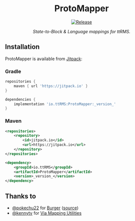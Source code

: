 <div align="center">

ProtoMapper
===

[![Release](https://jitpack.io/v/io.ttRMS/ProtoMapper.svg?style=flat-square)][Jitpack]

*State-to-Block & Language mappings for ttRMS.*

</div>

## Installation

ProtoMapper is available from [Jitpack]:

[Jitpack]: https://jitpack.io/#io.ttRMS/ProtoMapper/

### Gradle

```groovy
repositories {
    maven { url 'https://jitpack.io' }
}
```
```groovy
dependencies {
    implementation 'io.ttRMS:ProtoMapper:_version_'
}
```

### Maven

```xml
<repositories>
    <repository>
        <id>jitpack.io</id>
        <url>https://jitpack.io</url>
    </repository>
</repositories>
```
```xml
<dependency>
    <groupId>io.ttRMS</groupId>
    <artifactId>ProtoMapper</artifactId>
    <version>_version_</version>
</dependency>
```

## Thanks to

- [@pokechu22](https://github.com/pokechu22) for [Burger](https://pokechu22.github.io/Burger/) ([source](https://github.com/pokechu22/Burger/))
- [@kennytv](https://github.com/kennytv) for [Via Mapping Utilities](https://gist.github.com/kennytv/1ee95cd3b8bb57dc8ee8cb71d5a4883e)

